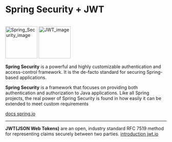 <h1> Spring Security + JWT </h1> <br>
<img src="https://rumenz.com/java-topic/static-content/uploads/2016/07/Spring-Security-logo.png" alt="Spring_Security_image" height="100">
<img src="https://www.devonblog.com/wp-content/uploads/2018/08/jwt_05.jpg" alt="JWT_image" height="100"> <br>

**Spring Security** is a powerful and highly customizable authentication and access-control framework. It is the de-facto standard for securing Spring-based applications.

**Spring Security** is a framework that focuses on providing both authentication and authorization to Java applications. Like all Spring projects, the real power of Spring Security is found in how easily it can be extended to meet custom requirements

<a href="https://spring.io/projects/spring-security">docs spring.io</a>
<hr>

**JWT(JSON Web Tokens)** are an open, industry standard RFC 7519 method for representing claims securely between two parties.
<a href="https://jwt.io/introduction">introduction jwt.io</a>
